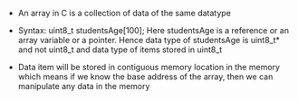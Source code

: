 * An array in C is a collection of data of the same datatype

* Syntax: uint8_t studentsAge[100];
Here studentsAge is a reference or an array variable or a pointer. Hence data type of studentsAge is uint8_t* and not uint8_t and data type of items stored in uint8_t

* Data item will be stored in contiguous memory location in the memory which means if we know the base address of the array, then we can manipulate any data in the memory

